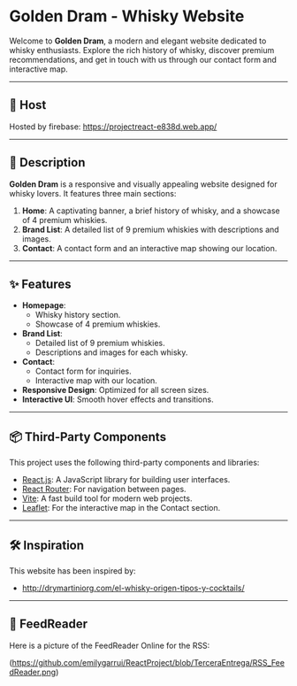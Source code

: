 # Golden Dram - Whisky Website

Welcome to **Golden Dram**, a modern and elegant website dedicated to whisky enthusiasts. Explore the rich history of whisky, discover premium recommendations, and get in touch with us through our contact form and interactive map.

---

## 🛜 Host

Hosted by firebase: https://projectreact-e838d.web.app/

---

## 🎯 Description

**Golden Dram** is a responsive and visually appealing website designed for whisky lovers. It features three main sections:
1. **Home**: A captivating banner, a brief history of whisky, and a showcase of 4 premium whiskies.
2. **Brand List**: A detailed list of 9 premium whiskies with descriptions and images.
3. **Contact**: A contact form and an interactive map showing our location.

---

## ✨ Features

- **Homepage**:
  - Whisky history section.
  - Showcase of 4 premium whiskies.
- **Brand List**:
  - Detailed list of 9 premium whiskies.
  - Descriptions and images for each whisky.
- **Contact**:
  - Contact form for inquiries.
  - Interactive map with our location.
- **Responsive Design**: Optimized for all screen sizes.
- **Interactive UI**: Smooth hover effects and transitions.

---

## 📦 Third-Party Components

This project uses the following third-party components and libraries:
- [React.js](https://reactjs.org/): A JavaScript library for building user interfaces.
- [React Router](https://reactrouter.com/): For navigation between pages.
- [Vite](https://vitejs.dev/): A fast build tool for modern web projects.
- [Leaflet](https://leafletjs.com/): For the interactive map in the Contact section.

---

## 🛠️ Inspiration

This website has been inspired by:

- http://drymartiniorg.com/el-whisky-origen-tipos-y-cocktails/

---

## 📑 FeedReader

Here is a picture of the FeedReader Online for the RSS:

(https://github.com/emilygarrui/ReactProject/blob/TerceraEntrega/RSS_FeedReader.png)  

